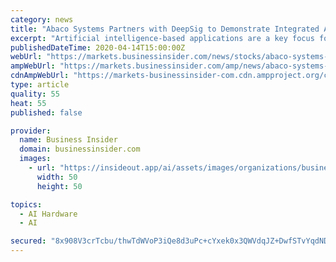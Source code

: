 ```yaml
---
category: news
title: "Abaco Systems Partners with DeepSig to Demonstrate Integrated AI-based Electronic Warfare Solution"
excerpt: "Artificial intelligence-based applications are a key focus for us at Abaco, and this partnership with DeepSig allows us to show prospective customers a complete, integrated, hardware and software solution that is rugged and ready to deploy,"
publishedDateTime: 2020-04-14T15:00:00Z
webUrl: "https://markets.businessinsider.com/news/stocks/abaco-systems-partners-with-deepsig-to-demonstrate-integrated-ai-based-electronic-warfare-solution-1029090417"
ampWebUrl: "https://markets.businessinsider.com/amp/news/abaco-systems-partners-with-deepsig-to-demonstrate-integrated-ai-based-electronic-warfare-solution-1029090417"
cdnAmpWebUrl: "https://markets-businessinsider-com.cdn.ampproject.org/c/s/markets.businessinsider.com/amp/news/abaco-systems-partners-with-deepsig-to-demonstrate-integrated-ai-based-electronic-warfare-solution-1029090417"
type: article
quality: 55
heat: 55
published: false

provider:
  name: Business Insider
  domain: businessinsider.com
  images:
    - url: "https://insideout.app/ai/assets/images/organizations/businessinsider.com-50x50.jpg"
      width: 50
      height: 50

topics:
  - AI Hardware
  - AI

secured: "8x908V3crTcbu/thwTdWVoP3iQe8d3uPc+cYxek0x3QWVdqJZ+DwfSTvYqdNDlGg9t5nwSLL0drYk0dNdpzAgcOm66b9A+WaylxDF/1kigkuGw1FjDphPMJyA9/CbmoDQHz1696v+U34jmT+L9cL5Xu+zYnGbAXiVTAJ/qf4XYEMhyZrVDLSmV0rHiPj9H8rdALXmYqNQYeDIyCkp73pUmUUClMOqT4BK4WunBMKb7Xm28JUrj+kmqKyNS6PFo+hm75wqs4P3pSenPsdBmv1dA8dj4HpJ4ABuIQY0RjclGrZfpxutDrQLf6+cSrISC2uFR+g5d0H5lE4hkgRUlNPte4LX+wmUp1JUsptuL3TBU+aaRfU/DkThkFs4WHe74yzTKgiV0c+Bx9UhCl1n0WkMzTBsGzM8ouIIoFIUCoowhxb81pzeNYMxy3NDaoFQNWcVM6vW0gpUzJGkCSRKUBCZfA7Z1qlnb2Xq3fhLF70Ncg=;3qNqWX0cUXuucQUUcv8XHA=="
---
```


